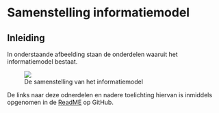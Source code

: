 # Samenstelling informatiemodel


## Inleiding
In onderstaande afbeelding staan de onderdelen waaruit het informatiemodel bestaat.

<figure>
<img src="../images/SamenstellingInformatiemodel.jpg">
<figcaption>De samenstelling van het informatiemodel</caption>
</figure>

De links naar deze odnerdelen en nadere toelichting hiervan is inmiddels opgenomen in de [ReadME](https://github.com/Stichting-CROW/verkeersborden/blob/main/README.md) op GitHub.

